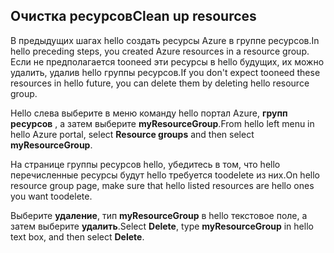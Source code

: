 ## <a name="clean-up-resources"></a><span data-ttu-id="b906c-101">Очистка ресурсов</span><span class="sxs-lookup"><span data-stu-id="b906c-101">Clean up resources</span></span>

<span data-ttu-id="b906c-102">В предыдущих шагах hello создать ресурсы Azure в группе ресурсов.</span><span class="sxs-lookup"><span data-stu-id="b906c-102">In hello preceding steps, you created Azure resources in a resource group.</span></span> <span data-ttu-id="b906c-103">Если не предполагается tooneed эти ресурсы в hello будущих, их можно удалить, удалив hello группы ресурсов.</span><span class="sxs-lookup"><span data-stu-id="b906c-103">If you don't expect tooneed these resources in hello future, you can delete them by deleting hello resource group.</span></span>
 
<span data-ttu-id="b906c-104">Hello слева выберите в меню команду hello портал Azure, **групп ресурсов** , а затем выберите **myResourceGroup**.</span><span class="sxs-lookup"><span data-stu-id="b906c-104">From hello left menu in hello Azure portal, select **Resource groups** and then select **myResourceGroup**.</span></span>

<span data-ttu-id="b906c-105">На странице группы ресурсов hello, убедитесь в том, что hello перечисленные ресурсы будут hello требуется toodelete из них.</span><span class="sxs-lookup"><span data-stu-id="b906c-105">On hello resource group page, make sure that hello listed resources are hello ones you want toodelete.</span></span>

<span data-ttu-id="b906c-106">Выберите **удаление**, тип **myResourceGroup** в hello текстовое поле, а затем выберите **удалить**.</span><span class="sxs-lookup"><span data-stu-id="b906c-106">Select **Delete**, type **myResourceGroup** in hello text box, and then select **Delete**.</span></span>
